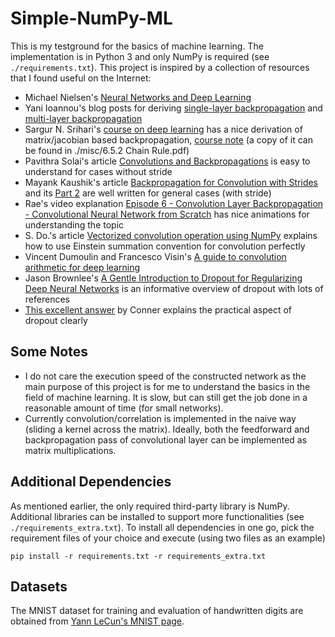# Simple-NumPy-ML

This is my testground for the basics of machine learning. The implementation is in Python 3 and only NumPy is required (see `./requirements.txt`). This project is inspired by a collection of resources that I found useful on the Internet:

* Michael Nielsen's [Neural Networks and Deep Learning](http://neuralnetworksanddeeplearning.com/)
* Yani Ioannou's blog posts for deriving [single-layer backpropagation](https://blog.yani.ai/deltarule/) and [multi-layer backpropagation](https://blog.yani.ai/backpropagation/)
* Sargur N. Srihari's [course on deep learning](https://cedar.buffalo.edu/~srihari/CSE676/) has a nice derivation of matrix/jacobian based backpropagation, [course note](https://cedar.buffalo.edu/~srihari/CSE676/6.5.2%20Chain%20Rule.pdf) (a copy of it can be found in ./misc/6.5.2 Chain Rule.pdf)
* Pavithra Solai's article [Convolutions and Backpropagations](https://pavisj.medium.com/convolutions-and-backpropagations-46026a8f5d2c) is easy to understand for cases without stride
* Mayank Kaushik's article [Backpropagation for Convolution with Strides](https://medium.com/@mayank.utexas/backpropagation-for-convolution-with-strides-8137e4fc2710) and its [Part 2](https://medium.com/@mayank.utexas/backpropagation-for-convolution-with-strides-fb2f2efc4faa) are well written for general cases (with stride)
* Rae's video explanation [Episode 6 - Convolution Layer Backpropagation - Convolutional Neural Network from Scratch](https://www.youtube.com/watch?v=njlyOAiK_yE) has nice animations for understanding the topic
* S. Do.'s article [Vectorized convolution operation using NumPy](https://medium.com/latinxinai/vectorized-convolution-operation-using-numpy-b122fd52fba3) explains how to use Einstein summation convention for convolution perfectly
* Vincent Dumoulin and Francesco Visin's [A guide to convolution arithmetic for deep learning](https://arxiv.org/abs/1603.07285)
* Jason Brownlee's [A Gentle Introduction to Dropout for Regularizing Deep Neural Networks](https://machinelearningmastery.com/dropout-for-regularizing-deep-neural-networks/) is an informative overview of dropout with lots of references
* [This excellent answer](https://datascience.stackexchange.com/questions/117082/how-can-i-implement-dropout-in-scikit-learn/117083#117083) by Conner explains the practical aspect of dropout clearly

## Some Notes

* I do not care the execution speed of the constructed network as the main purpose of this project is for me to understand the basics in the field of machine learning. It is slow, but can still get the job done in a reasonable amount of time (for small networks).
* Currently convolution/correlation is implemented in the naive way (sliding a kernel across the matrix). Ideally, both the feedforward and backpropagation pass of convolutional layer can be implemented as matrix multiplications.

## Additional Dependencies

As mentioned earlier, the only required third-party library is NumPy. Additional libraries can be installed to support more functionalities (see `./requirements_extra.txt`). To install all dependencies in one go, pick the requirement files of your choice and execute (using two files as an example)

```Shell
pip install -r requirements.txt -r requirements_extra.txt
```

## Datasets

The MNIST dataset for training and evaluation of handwritten digits are obtained from [Yann LeCun's MNIST page](http://yann.lecun.com/exdb/mnist/).
